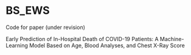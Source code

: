 # BS_EWS

Code for paper (under revision)

Early Prediction of In-Hospital Death of COVID-19 Patients: A Machine-Learning Model Based on Age, Blood Analyses, and Chest X-Ray Score
